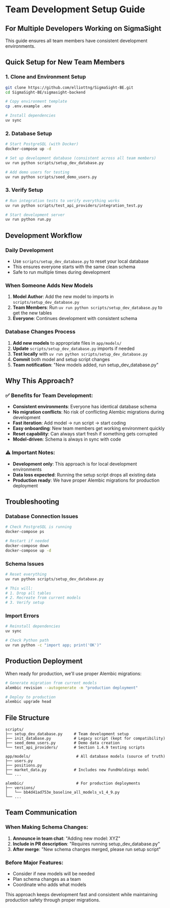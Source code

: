 # Team Development Setup Guide

## For Multiple Developers Working on SigmaSight

This guide ensures all team members have consistent development environments.

## Quick Setup for New Team Members

### 1. Clone and Environment Setup
```bash
git clone https://github.com/elliottng/SigmaSight-BE.git
cd SigmaSight-BE/sigmasight-backend

# Copy environment template
cp .env.example .env

# Install dependencies
uv sync
```

### 2. Database Setup
```bash
# Start PostgreSQL (with Docker)
docker-compose up -d

# Set up development database (consistent across all team members)
uv run python scripts/setup_dev_database.py

# Add demo users for testing
uv run python scripts/seed_demo_users.py
```

### 3. Verify Setup
```bash
# Run integration tests to verify everything works
uv run python scripts/test_api_providers/integration_test.py

# Start development server
uv run python run.py
```

## Development Workflow

### Daily Development
- Use `scripts/setup_dev_database.py` to reset your local database
- This ensures everyone starts with the same clean schema
- Safe to run multiple times during development

### When Someone Adds New Models
1. **Model Author**: Add the new model to imports in `scripts/setup_dev_database.py`
2. **Team Members**: Run `uv run python scripts/setup_dev_database.py` to get the new tables
3. **Everyone**: Continues development with consistent schema

### Database Changes Process
1. **Add new models** to appropriate files in `app/models/`
2. **Update** `scripts/setup_dev_database.py` imports if needed
3. **Test locally** with `uv run python scripts/setup_dev_database.py`
4. **Commit** both model and setup script changes
5. **Team notification**: "New models added, run setup_dev_database.py"

## Why This Approach?

### ✅ Benefits for Team Development:
- **Consistent environments**: Everyone has identical database schema
- **No migration conflicts**: No risk of conflicting Alembic migrations during development
- **Fast iteration**: Add model → run script → start coding
- **Easy onboarding**: New team members get working environment quickly
- **Reset capability**: Can always start fresh if something gets corrupted
- **Model-driven**: Schema is always in sync with code

### ⚠️ Important Notes:
- **Development only**: This approach is for local development environments
- **Data loss expected**: Running the setup script drops all existing data
- **Production ready**: We have proper Alembic migrations for production deployment

## Troubleshooting

### Database Connection Issues
```bash
# Check PostgreSQL is running
docker-compose ps

# Restart if needed
docker-compose down
docker-compose up -d
```

### Schema Issues
```bash
# Reset everything
uv run python scripts/setup_dev_database.py

# This will:
# 1. Drop all tables
# 2. Recreate from current models
# 3. Verify setup
```

### Import Errors
```bash
# Reinstall dependencies
uv sync

# Check Python path
uv run python -c "import app; print('OK')"
```

## Production Deployment

When ready for production, we'll use proper Alembic migrations:

```bash
# Generate migration from current models
alembic revision --autogenerate -m "production deployment"

# Deploy to production
alembic upgrade head
```

## File Structure

```
scripts/
├── setup_dev_database.py     # Team development setup
├── init_database.py          # Legacy script (kept for compatibility)
├── seed_demo_users.py        # Demo data creation
└── test_api_providers/       # Section 1.4.9 testing scripts

app/models/                    # All database models (source of truth)
├── users.py
├── positions.py  
├── market_data.py            # Includes new FundHoldings model
└── ...

alembic/                       # For production deployments
├── versions/
│   └── bb4d41ad753e_baseline_all_models_v1_4_9.py
└── ...
```

## Team Communication

### When Making Schema Changes:
1. **Announce in team chat**: "Adding new model: XYZ"
2. **Include in PR description**: "Requires running setup_dev_database.py"
3. **After merge**: "New schema changes merged, please run setup script"

### Before Major Features:
- Consider if new models will be needed
- Plan schema changes as a team
- Coordinate who adds what models

This approach keeps development fast and consistent while maintaining production safety through proper migrations.